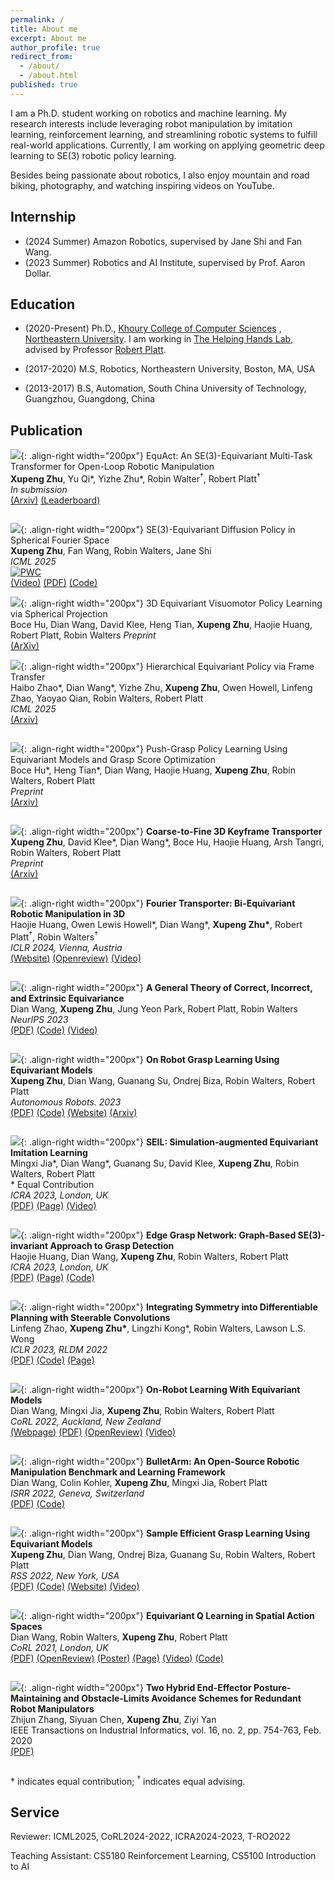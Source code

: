 ```yaml
---
permalink: /
title: About me
excerpt: About me
author_profile: true
redirect_from:
  - /about/
  - /about.html
published: true
---
```


I am a Ph.D. student working on robotics and machine learning. My research interests include 
leveraging robot manipulation by imitation learning, reinforcement learning, and streamlining robotic systems to fulfill 
real-world applications. Currently, I am working on applying geometric deep learning to SE(3) robotic policy learning.

Besides being passionate about robotics, I also enjoy mountain and road biking, photography, and watching inspiring videos on YouTube.

## Internship
+ (2024 Summer) Amazon Robotics, supervised by Jane Shi and Fan Wang.
+ (2023 Summer) Robotics and AI Institute, supervised by Prof. Aaron Dollar.

## Education
+ (2020-Present) Ph.D., [Khoury College of Computer Sciences](https://www.khoury.northeastern.edu)
, [Northeastern University](https://www.northeastern.edu). I am working in
[The Helping Hands Lab](https://www2.ccs.neu.edu/research/helpinghands/), advised by Professor
[Robert Platt](http://www.ccs.neu.edu/home/rplatt/).

+ (2017-2020) M.S, Robotics, Northeastern University, Boston, MA, USA

+ (2013-2017) B.S, Automation, South China University of Technology, Guangzhou, Guangdong, China


## Publication

![](images/xupeng_equact.png){: .align-right width="200px"}
EquAct: An SE(3)-Equivariant Multi-Task Transformer for Open-Loop Robotic Manipulation  
**Xupeng Zhu**, Yu Qi\*, Yizhe Zhu\*, Robin Walter<sup>†</sup>, Robert Platt<sup>†</sup>  
*In submission*  
[(Arxiv)](https://arxiv.org/abs/2505.21351)
[(Leaderboard)](https://paperswithcode.com/sota/robot-manipulation-on-rlbench)
` `  
` `

![](images/xupeng_sdp.png){: .align-right width="200px"}
SE(3)-Equivariant Diffusion Policy in Spherical Fourier Space  
**Xupeng Zhu**, Fan Wang, Robin Walters, Jane Shi  
*ICML 2025*  
[![PWC](https://img.shields.io/endpoint.svg?url=https://paperswithcode.com/badge/se-3-equivariant-diffusion-policy-in/robot-manipulation-on-mimicgen)](https://paperswithcode.com/sota/robot-manipulation-on-mimicgen?p=se-3-equivariant-diffusion-policy-in)  
[(Video)](https://recorder-v3.slideslive.com/?share=102381&s=e55f418c-393e-451f-a47e-c25b41d009e5)
[(PDF)](https://openreview.net/forum?id=U5nRMOs8Ed)
[(Code)](https://github.com/amazon-science/Spherical_Diffusion_Policy)  
  
[//]: # (` `  )

[//]: # (` `)

[//]: # ()
[//]: # (![]&#40;images/yifan_fff.png&#41;{: .align-right width="200px"})

[//]: # (Forces for Free: Vision-Based Contact Force Estimation with a Compliant Hand  )

[//]: # (Yifan Zhu\*, Mei Hao\*, **Xupeng Zhu\***, Quentin Bateux, Alex Wong, Aaron M. Dollar  )

[//]: # (*Science Robotics 2025*  )

[//]: # (` `  )

[//]: # (` `)
  
![](images/boce_i2s.gif){: .align-right width="200px"}
3D Equivariant Visuomotor Policy Learning via Spherical Projection  
Boce Hu, Dian Wang, David Klee, Heng Tian, **Xupeng Zhu**, Haojie Huang, Robert Platt, Robin Walters
*Preprint*  
[(ArXiv)](https://arxiv.org/pdf/2505.16969)  


![](images/haibo_hep.png){: .align-right width="200px"}
Hierarchical Equivariant Policy via Frame Transfer  
Haibo Zhao\*, Dian Wang\*, Yizhe Zhu, **Xupeng Zhu**, Owen Howell, Linfeng Zhao, Yaoyao Qian, Robin Walters, Robert Platt  
*ICML 2025*  
[(Arxiv)](https://arxiv.org/abs/2502.05728)
` `  
` `

![](images/boce_push_grasp.png){: .align-right width="200px"}
Push-Grasp Policy Learning Using Equivariant Models and Grasp Score Optimization   
Boce Hu\*, Heng Tian\*, Dian Wang, Haojie Huang, **Xupeng Zhu**, Robin Walters, Robert Platt   
*Preprint*  
[(Arxiv)](https://arxiv.org/pdf/2504.03053)
` `  
` `

![](images/xupeng_c2f.png){: .align-right width="200px"}
**Coarse-to-Fine 3D Keyframe Transporter**  
**Xupeng Zhu**, David Klee\*, Dian Wang\*, Boce Hu, Haojie Huang, Arsh Tangri, Robin Walters, Robert Platt  
*Preprint*  
[(Arxiv)](https://arxiv.org/pdf/2502.01773)
` `  
` `

![](images/haojie_iclr24.png){: .align-right width="200px"}
**Fourier Transporter: Bi-Equivariant Robotic Manipulation in 3D**  
Haojie Huang, Owen Lewis Howell\*, Dian Wang\*, **Xupeng Zhu\***, Robert Platt<sup>†</sup>, Robin Walters<sup>†</sup>  
*ICLR 2024, Vienna, Austria*  
[(Website)](https://haojhuang.github.io/fourtran_page)
[(Openreview)](https://openreview.net/pdf?id=UulwvAU1W0)
[(Video)](https://youtube.com/playlist?list=PLtEvDdcT-Ai8irdlBB7wDsfOuOIZo1ZM2&si=iBD87RsHBr5aIFXt)
` `  
` `

![](images/ice_example.png){: .align-right width="200px"}
**A General Theory of Correct, Incorrect, and Extrinsic Equivariance**  
Dian Wang, **Xupeng Zhu**, Jung Yeon Park, Robert Platt, Robin Walters  
*NeurIPS 2023*  
[(PDF)](https://arxiv.org/pdf/2303.04745.pdf)
[(Code)](https://github.com/pointW/ext_theory)
[(Video)](https://youtu.be/snCMcFjuHVI)
` `  
` `

![](images/xupeng_ar.jpeg){: .align-right width="200px"}
**On Robot Grasp Learning Using Equivariant Models**  
**Xupeng Zhu**, Dian Wang, Guanang Su, Ondrej Biza, Robin Walters, Robert Platt  
*Autonomous Robots. 2023*  
[(PDF)](https://link.springer.com/article/10.1007/s10514-023-10112-w)
[(Code)](https://github.com/ZXP-S-works/SE2-equivariant-grasp-learning)
[(Website)](https://zxp-s-works.github.io/equivariant_grasp_site/)
[(Arxiv)](https://arxiv.org/abs/2306.06489)
` `  
` `

![](images/mingxi_icra23.png){: .align-right width="200px"}
**SEIL: Simulation-augmented Equivariant Imitation Learning**  
Mingxi Jia\*, Dian Wang\*, Guanang Su, David Klee, **Xupeng Zhu**, Robin Walters, Robert Platt  
\* Equal Contribution  
*ICRA 2023, London, UK*  
[(PDF)](https://arxiv.org/pdf/2211.00194.pdf)
[(Page)](https://saulbatman.github.io/project/seil/)
[(Video)](https://www.youtube.com/watch?v=UHUmq-cOMh4)
` `  
` `

![](images/haojie_icra23.png){: .align-right width="200px"}
**Edge Grasp Network: Graph-Based SE(3)-invariant Approach to Grasp Detection**  
Haojie Huang, Dian Wang, **Xupeng Zhu**, Robin Walters, Robert Platt  
*ICRA 2023, London, UK*  
[(PDF)](https://arxiv.org/pdf/2211.00191.pdf)
[(Page)](https://haojhuang.github.io/edge_grasp_page/)
[(Code)](https://github.com/HaojHuang/Edge-Grasp-Network)
` `  
` `

![](images/symplan-intro-commutative.png){: .align-right width="200px"}
**Integrating Symmetry into Differentiable Planning with Steerable Convolutions**  
Linfeng Zhao, **Xupeng Zhu\***, Lingzhi Kong\*, Robin Walters, Lawson L.S. Wong   
*ICLR 2023, RLDM 2022*  
[(PDF)](https://lfzhao.com/paper/paper-symplan-iclr2023.pdf)
[(Code)](https://github.com/zhao0625/DiffPlan)
[(Page)](https://iclr.cc/virtual/2023/poster/10993)
` `  
` `

![](images/on_robot.png){: .align-right width="200px"}
**On-Robot Learning With Equivariant Models**  
Dian Wang, Mingxi Jia, **Xupeng Zhu**, Robin Walters, Robert Platt  
*CoRL 2022, Auckland, New Zealand*  
[(Webpage)](https://pointw.github.io/equi_robot_page/)
[(PDF)](https://arxiv.org/pdf/2203.04923.pdf)
[(OpenReview)](https://openreview.net/forum?id=K8W6ObPZQyh)
[(Video)](https://www.youtube.com/watch?v=HDYoOXMojkY)
` `  
` `

![](images/bulletarm.png){: .align-right width="200px"}
**BulletArm: An Open-Source Robotic Manipulation Benchmark and Learning Framework**  
Dian Wang, Colin Kohler, **Xupeng Zhu**, Mingxi Jia, Robert Platt   
*ISRR 2022, Geneva, Switzerland*  
[(PDF)](https://arxiv.org/pdf/2205.14292.pdf)
[(Code)](https://github.com/ColinKohler/BulletArm)
` `  
` `

![](images/rss_grasp.jpeg){: .align-right width="200px"}
**Sample Efficient Grasp Learning Using Equivariant Models**  
**Xupeng Zhu**, Dian Wang, Ondrej Biza, Guanang Su, Robin Walters, Robert Platt  
*RSS 2022, New York, USA*  
[(PDF)](https://arxiv.org/pdf/2202.09468.pdf)
[(Code)](https://github.com/ZXP-S-works/SE2-equivariant-grasp-learning)
[(Website)](https://zxp-s-works.github.io/equivariant_grasp_site/)
[(Video)](https://www.youtube.com/watch?v=au59crsgiKw)
` `  
` `  

![](images/corl21.png){: .align-right width="200px"}
**Equivariant Q Learning in Spatial Action Spaces**  
Dian Wang, Robin Walters, **Xupeng Zhu**, Robert Platt  
*CoRL 2021, London, UK*  
[(PDF)](https://arxiv.org/pdf/2110.15443.pdf)
[(OpenReview)](https://openreview.net/forum?id=IScz42A3iCI)
[(Poster)](https://openreview.net/attachment?id=IScz42A3iCI&name=poster)
[(Page)](https://pointw.github.io/equi_q_page/)
[(Video)](https://www.youtube.com/watch?v=GtdpvjLHc_Q)
[(Code)](https://github.com/pointW/equi_q_corl21)
` `  
` `  

![](images/TII20.png){: .align-right width="200px"}
**Two Hybrid End-Effector Posture-Maintaining and Obstacle-Limits Avoidance Schemes for Redundant Robot Manipulators**  
Zhijun Zhang, Siyuan Chen, **Xupeng Zhu**, Ziyi Yan  
IEEE Transactions on Industrial Informatics, vol. 16, no. 2, pp. 754-763, Feb. 2020  
[(PDF)](https://ieeexplore.ieee.org/document/8737741)
` `  
` `

\* indicates equal contribution; <sup>†</sup> indicates equal advising. 

## Service
Reviewer: ICML2025, CoRL2024-2022, ICRA2024-2023, T-RO2022

Teaching Assistant: CS5180 Reinforcement Learning, CS5100 Introduction to AI
